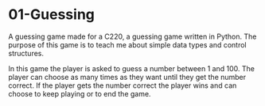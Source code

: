 # 01-Guessing
A guessing game made for a C220, a guessing game written in Python. The purpose of this game is to teach me about simple data types and control structures.

In this game the player is asked to guess a number between 1 and 100. The player can choose as many times as they want until they get the number correct. If the player gets the number correct the player wins and can choose to keep playing or to end the game. 
